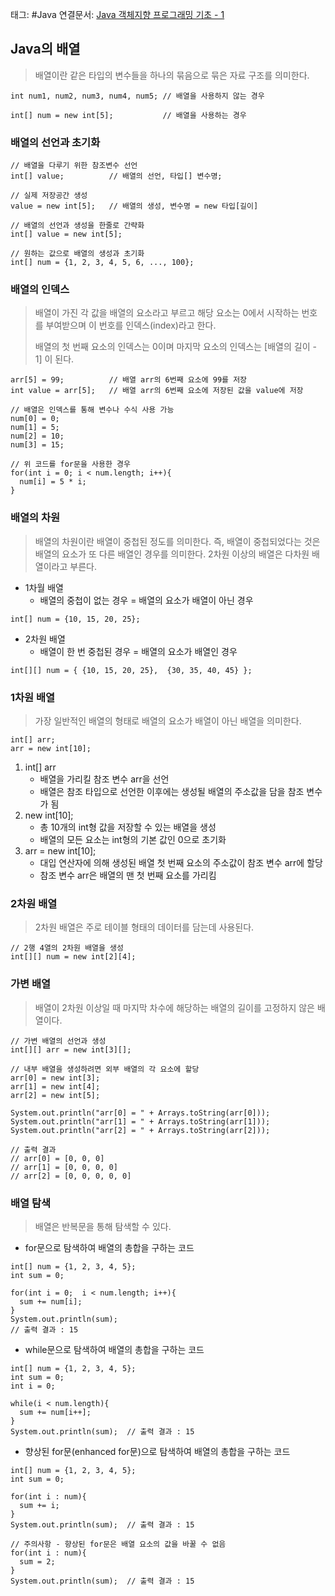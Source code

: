 태그: #Java 
연결문서: [Java 객체지향 프로그래밍 기초 - 1](Java%20객체지향%20프로그래밍%20기초%20-%201.md)

## Java의 배열

> 배열이란 같은 타입의 변수들을 하나의 묶음으로 묶은 자료 구조를 의미한다.

```
int num1, num2, num3, num4, num5; // 배열을 사용하지 않는 경우

int[] num = new int[5];           // 배열을 사용하는 경우
```

### 배열의 선언과 초기화

```
// 배열을 다루기 위한 참조변수 선언
int[] value;          // 배열의 선언, 타입[] 변수명;

// 실제 저장공간 생성
value = new int[5];   // 배열의 생성, 변수명 = new 타입[길이]

// 배열의 선언과 생성을 한줄로 간략화
int[] value = new int[5];

// 원하는 값으로 배열의 생성과 초기화
int[] num = {1, 2, 3, 4, 5, 6, ..., 100}; 
```

### 배열의 인덱스

> 배열이 가진 각 값을 배열의 요소라고 부르고 해당 요소는 0에서 시작하는 번호를 부여받으며 이 번호를 인덱스(index)라고 한다.
> 
> 배열의 첫 번째 요소의 인덱스는 0이며 마지막 요소의 인덱스는 \[배열의 길이 - 1\] 이 된다.

```
arr[5] = 99;          // 배열 arr의 6번째 요소에 99를 저장
int value = arr[5];   // 배열 arr의 6번째 요소에 저장된 값을 value에 저장

// 배열은 인덱스를 통해 변수나 수식 사용 가능
num[0] = 0;
num[1] = 5;
num[2] = 10;
num[3] = 15;

// 위 코드를 for문을 사용한 경우
for(int i = 0; i < num.length; i++){
  num[i] = 5 * i;
}
```

### 배열의 차원

> 배열의 차원이란 배열이 중첩된 정도를 의미한다. 즉, 배열이 중첩되었다는 것은 배열의 요소가 또 다른 배열인 경우를 의미한다. 2차원 이상의 배열은 다차원 배열이라고 부른다.

-   1차월 배열
    -   배열의 중첩이 없는 경우 = 배열의 요소가 배열이 아닌 경우

```
int[] num = {10, 15, 20, 25};
```

-   2차원 배열
    -   배열이 한 번 중첩된 경우 = 배열의 요소가 배열인 경우

```
int[][] num = { {10, 15, 20, 25},  {30, 35, 40, 45} };
```

### 1차원 배열

> 가장 일반적인 배열의 형태로 배열의 요소가 배열이 아닌 배열을 의미한다.

```
int[] arr;
arr = new int[10];
```

1.  int\[\] arr
    -   배열을 가리킬 참조 변수 arr을 선언
    -   배열은 참조 타입으로 선언한 이후에는 생성될 배열의 주소값을 담을 참조 변수가 됨
2.  new int\[10\];
    -   총 10개의 int형 값을 저장할 수 있는 배열을 생성
    -   배열의 모든 요소는 int형의 기본 값인 0으로 초기화
3.  arr = new int\[10\];
    -   대입 연산자에 의해 생성된 배열 첫 번째 요소의 주소값이 참조 변수 arr에 할당
    -   참조 변수 arr은 배열의 맨 첫 번째 요소를 가리킴

### 2차원 배열

> 2차원 배열은 주로 테이블 형태의 데이터를 담는데 사용된다.

```
// 2행 4열의 2차원 배열을 생성
int[][] num = new int[2][4];
```

### 가변 배열

> 배열이 2차원 이상일 때 마지막 차수에 해당하는 배열의 길이를 고정하지 않은 배열이다.

```
// 가변 배열의 선언과 생성
int[][] arr = new int[3][];

// 내부 배열을 생성하려면 외부 배열의 각 요소에 할당
arr[0] = new int[3];
arr[1] = new int[4];
arr[2] = new int[5];

System.out.println("arr[0] = " + Arrays.toString(arr[0]));
System.out.println("arr[1] = " + Arrays.toString(arr[1]));
System.out.println("arr[2] = " + Arrays.toString(arr[2]));

// 출력 결과
// arr[0] = [0, 0, 0]
// arr[1] = [0, 0, 0, 0]
// arr[2] = [0, 0, 0, 0, 0]
```

### 배열 탐색

> 배열은 반복문을 통해 탐색할 수 있다.

-   for문으로 탐색하여 배열의 총합을 구하는 코드

```
int[] num = {1, 2, 3, 4, 5};
int sum = 0;

for(int i = 0;  i < num.length; i++){
  sum += num[i];
}
System.out.println(sum);
// 출력 결과 : 15
```

-   while문으로 탐색하여 배열의 총합을 구하는 코드

```
int[] num = {1, 2, 3, 4, 5};
int sum = 0;
int i = 0;

while(i < num.length){
  sum += num[i++];
}
System.out.println(sum);  // 출력 결과 : 15
```

-   향상된 for문(enhanced for문)으로 탐색하여 배열의 총합을 구하는 코드

```
int[] num = {1, 2, 3, 4, 5};
int sum = 0;

for(int i : num){
  sum += i;
}
System.out.println(sum);  // 출력 결과 : 15

// 주의사항 - 향상된 for문은 배열 요소의 값을 바꿀 수 없음
for(int i : num){
  sum = 2;
}
System.out.println(sum);  // 출력 결과 : 15
```
